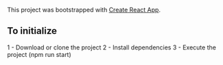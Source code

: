 This project was bootstrapped with [Create React App](https://github.com/facebookincubator/create-react-app).

## To initialize

1 - Download or clone the project 
2 - Install dependencies
3 - Execute the project (npm run start)


